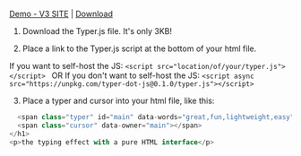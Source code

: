 [Demo - V3 SITE](https://assets.rossmers.ch/typerdem) | [Download](#) 


1. Download the Typer.js file. It's only 3KB!

2. Place a link to the Typer.js script at the bottom of your html file.

If you want to self-host the JS: ```<script src="location/of/your/typer.js"></script> ``` 
OR
If you don't want to self-host the JS: ```<script async src="https://unpkg.com/typer-dot-js@0.1.0/typer.js"></script>```


3. Place a typer and cursor into your html file, like this:

```<h1>Typer.js is
  <span class="typer" id="main" data-words="great,fun,lightweight,easy" data-colors="white" data-delay="100" data-deleteDelay="1000"></span>
  <span class="cursor" data-owner="main"></span>
</h1>
<p>the typing effect with a pure HTML interface</p>

